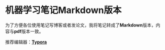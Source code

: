 # 机器学习笔记Markdown版本

为了方便各位使用笔记写博客或者发论文，我将笔记转成了**Markdown**版本，内容与**pdf**版本一致。

推荐编辑器：[**Typora**](https://www.typora.io/)
